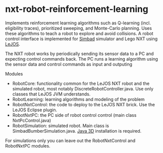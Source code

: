 # nxt-robot-reinforcement-learning
Implements reinforcement learning algorithms such as Q-learning (incl. eligibility traces), prioritized sweeping, and Monte-Carlo planning. Uses these algorithms to teach a robot to explore and avoid collisions. A robot control interface is implemented for <a href="http://simbad.sourceforge.net/">Simbad</a> simulator and Lego NXT using <a href="http://www.lejos.org/">LeJOS</a>. 

The NXT robot works by periodically sending its sensor data to a PC and expecting control commands back. The PC runs a learning algorithm using the sensor data and control commands as input and outputing 

Modules
* RobotCore: functionality common for the LeJOS NXT robot and the simulated robot, most notably DiscreteRobotController.java. Use only classes that LeJOS JVM understands.
* RobotLearning: learning algorithms and modeling of the problem
* RobotNxtControl: the code to deploy to the LeJOS NXT brick. Use the LeJOS Eclipse plugin.
* RobotNxtPC: the PC side of robot control control (main class NxtPcControl.java)
* RobotSimulation: simulated robot. Main class is SimbadBumberSimulation.java. <a href="https://java3d.java.net/binary-builds.html">Java 3D</a> installation is required.

For simulations only you can leave out the RobotNxtControl and RobotNxtPC modules. 

